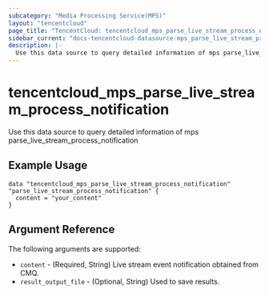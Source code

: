 ```yaml
---
subcategory: "Media Processing Service(MPS)"
layout: "tencentcloud"
page_title: "TencentCloud: tencentcloud_mps_parse_live_stream_process_notification"
sidebar_current: "docs-tencentcloud-datasource-mps_parse_live_stream_process_notification"
description: |-
  Use this data source to query detailed information of mps parse_live_stream_process_notification
---
```


# tencentcloud_mps_parse_live_stream_process_notification

Use this data source to query detailed information of mps parse_live_stream_process_notification

## Example Usage

```hcl
data "tencentcloud_mps_parse_live_stream_process_notification" "parse_live_stream_process_notification" {
  content = "your_content"
}
```

## Argument Reference

The following arguments are supported:

* `content` - (Required, String) Live stream event notification obtained from CMQ.
* `result_output_file` - (Optional, String) Used to save results.



